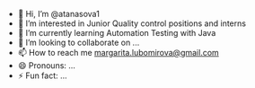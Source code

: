 - 👋 Hi, I’m @atanasova1
- 👀 I’m interested in Junior Quality control positions and interns 
- 🌱 I’m currently learning Automation Testing with Java
- 💞️ I’m looking to collaborate on ...
- 📫 How to reach me margarita.lubomirova@gmail.com 
- 😄 Pronouns: ...
- ⚡ Fun fact: ...

<!---
atanasova1/atanasova1 is a ✨ special ✨ repository because its `README.md` (this file) appears on your GitHub profile.
You can click the Preview link to take a look at your changes.
--->

